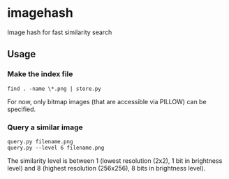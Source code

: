 # imagehash
Image hash for fast similarity search


## Usage

### Make the index file

```shell
find . -name \*.png | store.py
```

For now, only bitmap images (that are accessible via PILLOW) can be specified.

### Query a similar image

```shell
query.py filename.png
query.py --level 6 filename.png
```

The similarity level is between 1 (lowest resolution (2x2), 1 bit in brightness level) and 8 (highest resolution (256x256), 8 bits in brightness level).



